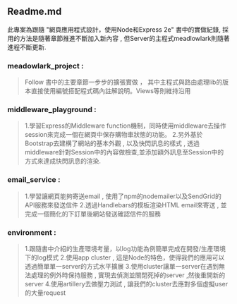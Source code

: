 ## Readme.md 
此專案為跟隨 "網頁應用程式設計，使用Node和Express 2e" 書中的實做紀錄, 
採用的方法是隨著章節推進不斷加入新內容 , 但Server的主程式meadlowlark則隨著進程不斷更新.



### meadowlark_project : 

> Follow 書中的主要章節一步步的擴張實做 ， 其中主程式與路由處理lib的版本直接使用編號搭配程式碼內註解說明。Views等則維持沿用

### middleware_playground : 

> 1.學習Express的Middleware function機制，同時使用middleware去操作session來完成一個在網頁中保存購物車狀態的功能。
> 2.另外基於Bootstrap去建構了網站的基本外觀 , 以及快閃訊息的樣式 , 透過middleware針對Session中的內容做檢查,並添加額外訊息至Session中的方式來達成快閃訊息的渲染. 

### email_service : 

> 1.學習讓網頁能夠寄送email , 使用了npm的nodemailer以及SendGrid的API服務來發送信件 
> 2.透過Handlebars的模板渲染HTML email來寄送 , 並完成一個簡化的下訂單後網站發送確認信件的服務

### environment : 

>1.跟隨書中介紹的生產環境考量，以log功能為例簡單完成在開發/生產環境下的log模式
>2.使用app cluster , 這是Node的特色，使得我們的應用可以透過簡單單一server的方式水平擴展
>3.使用cluster讓單一server在遇到無法處理的例外時保持服務 , 實現去偵測並關閉死掉的server ,然後重開新的server
>4.使用artillery去做壓力測試 , 讓我們的cluster去應對多個虛擬user的大量request

